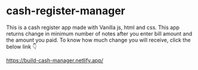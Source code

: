 # cash-register-manager

This is a cash register app made with Vanilla js, html and css.
This app returns change in minimum number of notes after you enter bill amount and the amount you paid.
To know how much change you will receive, click the below link 👇

https://build-cash-manager.netlify.app/

